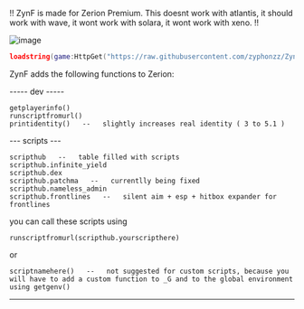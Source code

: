 !!    ZynF is made for Zerion Premium. This doesnt work with atlantis, it should work with wave, it wont work with solara, it wont work with xeno.   !!

![image](https://github.com/user-attachments/assets/3f441056-0b97-42d6-9cb6-82a5a8a53232)


```lua
loadstring(game:HttpGet("https://raw.githubusercontent.com/zyphonzz/ZynF/refs/heads/main/source.luau"))()
```



ZynF adds the following functions to Zerion:



----- dev -----



```
getplayerinfo()
runscriptfromurl()
printidentity()   --   slightly increases real identity ( 3 to 5.1 )
```



--- scripts ---



```
scripthub   --   table filled with scripts
scripthub.infinite_yield
scripthub.dex
scripthub.patchma   --   currentlly being fixed
scripthub.nameless_admin
scripthub.frontlines   --   silent aim + esp + hitbox expander for frontlines
```

you can call these scripts using

```
runscriptfromurl(scripthub.yourscripthere)
```

or

```
scriptnamehere()   --   not suggested for custom scripts, because you will have to add a custom function to _G and to the global environment using getgenv()
```



--- 
